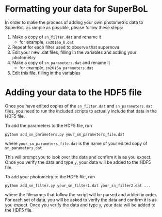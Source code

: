 # Formatting your data for SuperBoL

In order to make the process of adding your own photometric data to SuperBoL
as simple as possible, please follow these steps:

1. Make a copy of `sn_filter.dat` and rename it
    - for example, `sn2016a_U.dat`
2. Repeat for each filter used to observe that supernova
3. Edit your new .dat files, filling in the variables and adding your photometry
4. Make a copy of `sn_parameters.dat` and rename it
    - for example, `sn2016a_parameters.dat`
5. Edit this file, filling in the variables

# Adding your data to the HDF5 file

Once you have edited copies of the `sn_filter.dat` and `sn_parameters.dat`
files, you need to run the included scripts to actually include that data
in the HDF5 file.

To add the parameters to the HDF5 file, run

`python add_sn_parameters.py your_sn_parameters_file.dat`

where `your_sn_parameters_file.dat` is the name of your edited copy of
`sn_parameters.dat`

This will prompt you to look over the data and confirm it is as you expect.
Once you verify the data and type `y`, your data will be added to the HDF5
file.

To add your photometry to the HDF5 file, run

`python add_sn_filter.py your_sn_filter1.dat your_sn_filter2.dat ...`

where the filenames that follow the script will be parsed and added in order.
For each set of data, you will be asked to verify the data and confirm it is
as you expect.
Once you verify the data and type `y`, your data will be added to the HDF5
file.
